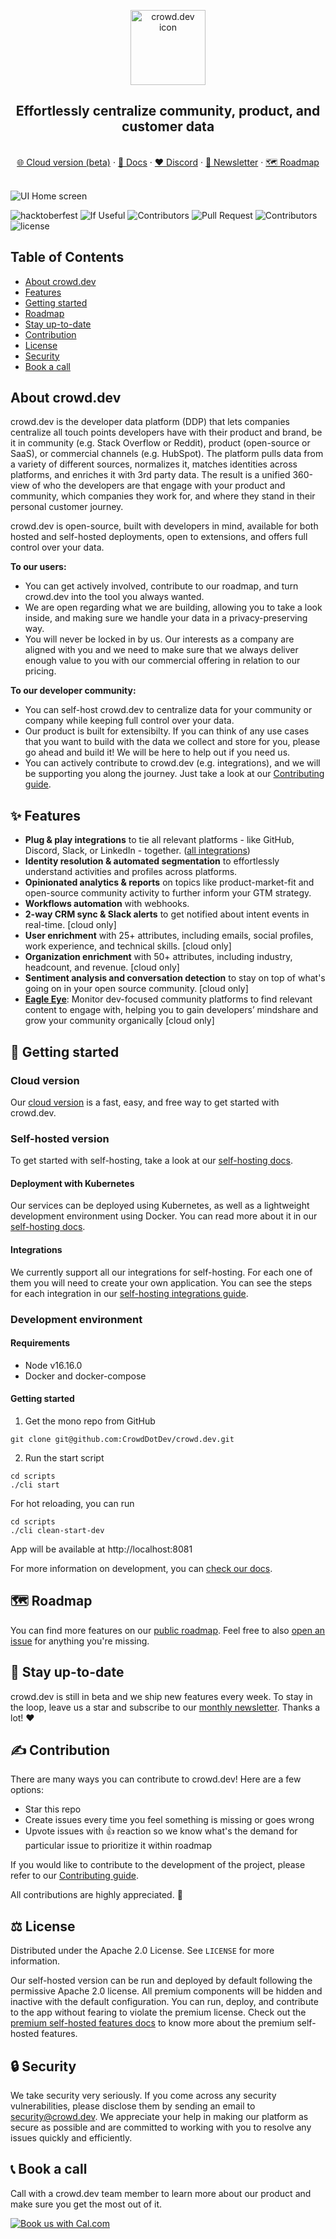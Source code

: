 <!-- PROJECT LOGO -->
<p align="center">
  <a href="https://github.com/CrowdDotDev/crowd.dev">  </a>

  <img src="https://github.com/CrowdDotDev/crowd.dev/assets/41432658/e5970c3a-095c-46ea-b93b-eb517bcd8a4f" alt="crowd.dev icon" width="120px">


  <h2 align="center">Effortlessly centralize community, product, and customer data</h2>
  
  <p align="center">
    <br>
    <a href="https://crowd.dev/sign-up">🌐 Cloud version (beta)</a>
    ·
    <a href="https://docs.crowd.dev">📖 Docs</a>
    ·
    <a href="https://crowd.dev/discord">❤️ Discord</a>
    ·
    <a href="https://crowd.dev/newsletter-sign-up">📣 Newsletter</a>
    ·
    <a href="https://crowd.dev/roadmap">🗺️ Roadmap</a>
  </p>
</p>

<br>

<!-- BODY -->

<img src="https://user-images.githubusercontent.com/41432658/198830271-cbe6d3c7-0c46-4539-98cc-b13c495ddedf.png" alt="UI Home screen">

![hacktoberfest](https://img.shields.io/badge/hacktoberfest-2023-purple)
![If Useful](https://img.shields.io/badge/star-If_Useful-darkpink)
![Contributors ](https://img.shields.io/badge/Contributors-welcome-darkpink)
![Pull Request ](https://img.shields.io/badge/pull_request-23_Open-yellow)
![Contributors](https://img.shields.io/badge/contributors-31-green)
![license](https://img.shields.io/badge/license-GPL_3.0-green)
## Table of Contents
- [About crowd.dev](#about-crowddev)
- [Features](#✨-features)
- [Getting started](#🚀-getting-started)
- [Roadmap](#🗺️-roadmap)
- [Stay up-to-date](#🔔-stay-up-to-date)
- [Contribution](#✍️-contribution)
- [License](#⚖️-license)
- [Security](#🔒-security)
- [Book a call](#📞-book-a-call)

## About crowd.dev
crowd.dev is the developer data platform (DDP) that lets companies centralize all touch points developers have with their product and brand, be it in community (e.g. Stack Overflow or Reddit), product (open-source or SaaS), or commercial channels (e.g. HubSpot). The platform pulls data from a variety of different sources, normalizes it, matches identities across platforms, and enriches it with 3rd party data. The result is a unified 360-view of who the developers are that engage with your product and community, which companies they work for, and where they stand in their personal customer journey. 

crowd.dev is open-source, built with developers in mind, available for both hosted and self-hosted deployments, open to extensions, and offers full control over your data. 

**To our **users**:**
- You can get actively involved, contribute to our roadmap, and turn crowd.dev into the tool you always wanted.
- We are open regarding what we are building, allowing you to take a look inside, and making sure we handle your data in a privacy-preserving way.
- You will never be locked in by us. Our interests as a company are aligned with you and we need to make sure that we always deliver enough value to you with our commercial offering in relation to our pricing.

**To our developer community:**
- You can self-host crowd.dev to centralize data for your community or company while keeping full control over your data.
- Our product is built for extensibilty. If you can think of any use cases that you want to build with the data we collect and store for you, please go ahead and build it! We will be here to help out if you need us.
- You can actively contribute to crowd.dev (e.g. integrations), and we will be supporting you along the journey. Just take a look at our [Contributing guide](https://github.com/CrowdDotDev/crowd.dev/blob/main/CONTRIBUTING.md).

## ✨ Features

- **Plug & play integrations** to tie all relevant platforms - like GitHub, Discord, Slack, or LinkedIn - together. ([all integrations](https://www.crowd.dev/integrations))
- **Identity resolution & automated segmentation** to effortlessly understand activities and profiles across platforms.
- **Opinionated analytics & reports** on topics like product-market-fit and open-source community activity to further inform your GTM strategy.
- **Workflows automation** with webhooks.
- **2-way CRM sync & Slack alerts** to get notified about intent events in real-time. [cloud only]
- **User enrichment** with 25+ attributes, including emails, social profiles, work experience, and technical skills. [cloud only]
- **Organization enrichment** with 50+ attributes, including industry, headcount, and revenue. [cloud only]
- **Sentiment analysis and conversation detection** to stay on top of what's going on in your open source community. [cloud only]
- **[Eagle Eye](https://www.crowd.dev/eagle-eye)**: Monitor dev-focused community platforms to find relevant content to engage with, helping you to gain developers’ mindshare and grow your community organically [cloud only]


## 🚀 Getting started

### Cloud version

Our <a href="https://app.crowd.dev/">cloud version</a> is a fast, easy, and free way to get started with crowd.dev.

### Self-hosted version

To get started with self-hosting, take a look at our [self-hosting docs](https://docs.crowd.dev/docs/getting-started-with-self-hosting).

#### Deployment with Kubernetes

Our services can be deployed using Kubernetes, as well as a lightweight development environment using Docker. You can read more about it in our [self-hosting docs](https://docs.crowd.dev/docs/deployment).

#### Integrations

We currently support all our integrations for self-hosting. For each one of them you will need to create your own application. You can see the steps for each integration in our [self-hosting integrations guide](https://docs.crowd.dev/docs/self-hosting).

### Development environment

#### <a name="requirements">Requirements</a>

- Node v16.16.0
- Docker and docker-compose

#### <a name="getting_started">Getting started</a>

1. Get the mono repo from GitHub

```shell
git clone git@github.com:CrowdDotDev/crowd.dev.git
```

2. Run the start script

```shell
cd scripts
./cli start
```

For hot reloading, you can run

```shell
cd scripts
./cli clean-start-dev
```

App will be available at http://localhost:8081

For more information on development, you can <a href="https://docs.crowd.dev/docs/docker-compose-single-machine-development-with-docker-images">check our docs</a>.

## 🗺️ Roadmap

You can find more features on our [public roadmap](https://crowd.dev/roadmap). Feel free to also [open an issue](https://crowd.dev/open-an-issue) for anything you're missing.


## 🔔 Stay up-to-date

crowd.dev is still in beta and we ship new features every week. To stay in the loop, leave us a star and subscribe to our <a href="https://crowd.dev/newsletter-sign-up">monthly newsletter</a>. Thanks a lot! ❤️


## ✍️ Contribution

There are many ways you can contribute to crowd.dev! Here are a few options:

- Star this repo
- Create issues every time you feel something is missing or goes wrong
- Upvote issues with 👍 reaction so we know what's the demand for particular issue to prioritize it within roadmap

If you would like to contribute to the development of the project, please refer to our [Contributing guide](https://github.com/CrowdDotDev/crowd.dev/blob/main/CONTRIBUTING.md).

All contributions are highly appreciated. 🙏

## ⚖️ License

Distributed under the Apache 2.0 License. See `LICENSE` for more information.

Our self-hosted version can be run and deployed by default following the permissive Apache 2.0 license. All premium components will be hidden and inactive with the default configuration. You can run, deploy, and contribute to the app without fearing to violate the premium license. Check out the [premium self-hosted features docs](https://docs.crowd.dev/docs/premium-self-hosted-apps) to know more about the premium self-hosted features.

## 🔒 Security

We take security very seriously. If you come across any security vulnerabilities, please disclose them by sending an email to security@crowd.dev. We appreciate your help in making our platform as secure as possible and are committed to working with you to resolve any issues quickly and efficiently.

## 📞 Book a call

Call with a crowd.dev team member to learn more about our product and make sure you get the most out of it.

<a href="https://cal.com/team/CrowdDotDev/intro-to-crowd-dev/"><img alt="Book us with Cal.com" src="https://cal.com/book-with-cal-dark.svg" /></a>
